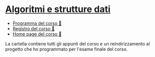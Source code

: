 # [Algoritmi e strutture dati](https://esami.unipi.it/programma.php?c=57999&aa=2023&docente=GROSSI&insegnamento=&sd=0)

- [Programma del corso 📘](https://esami.unipi.it/programma.php?c=57999&aa=2023&docente=GROSSI&insegnamento=&sd=0)
- [Registro del corso 📑](https://unimap.unipi.it/registri/dettregistriNEW.php?re=10336856::::&ri=9172)
- [Home page del corso 📔](https://didawiki.cli.di.unipi.it/doku.php/matematica/asd/asd_23/start)

La cartella contiene tutti gli appunti del corso e un reindirizzamento al progetto che ho programmato per l'esame finale del corso.